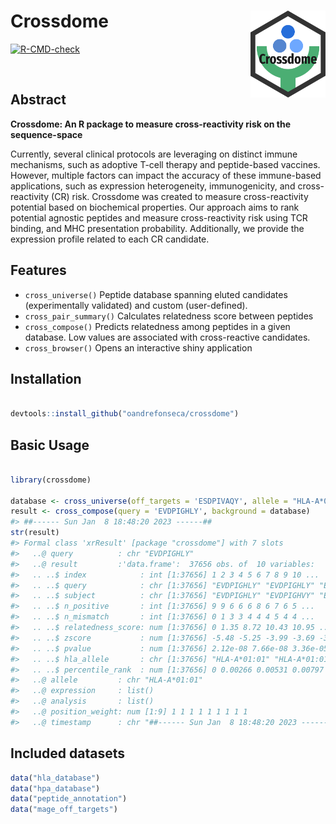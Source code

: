 
<!-- README.md is generated from README.Rmd. Please edit that file -->

# Crossdome <a href=''><img src="man/figures/logo.png" align="right" height="139"/></a>

<!-- badges: start -->

[![R-CMD-check](https://github.com/oandrefonseca/crossdome/workflows/R-CMD-check/badge.svg)](https://github.com/oandrefonseca/crossdome/actions)

<!-- badges: end -->

<br>

## Abstract

**Crossdome: An R package to measure cross-reactivity risk on the
sequence-space**

Currently, several clinical protocols are leveraging on distinct immune
mechanisms, such as adoptive T-cell therapy and peptide-based vaccines.
However, multiple factors can impact the accuracy of these immune-based
applications, such as expression heterogeneity, immunogenicity, and
cross-reactivity (CR) risk. Crossdome was created to measure
cross-reactivity potential based on biochemical properties. Our approach
aims to rank potential agnostic peptides and measure cross-reactivity
risk using TCR binding, and MHC presentation probability. Additionally,
we provide the expression profile related to each CR candidate.

## Features

- `cross_universe()` Peptide database spanning eluted candidates
  (experimentally validated) and custom (user-defined).
- `cross_pair_summary()` Calculates relatedness score between peptides
- `cross_compose()` Predicts relatedness among peptides in a given
  database. Low values are associated with cross-reactive candidates.
- `cross_browser()` Opens an interactive shiny application

## Installation

``` r

devtools::install_github("oandrefonseca/crossdome")
```

## Basic Usage

``` r

library(crossdome)

database <- cross_universe(off_targets = 'ESDPIVAQY', allele = "HLA-A*01:01")
result <- cross_compose(query = 'EVDPIGHLY', background = database)
#> ##------ Sun Jan  8 18:48:20 2023 ------##
str(result)
#> Formal class 'xrResult' [package "crossdome"] with 7 slots
#>   ..@ query          : chr "EVDPIGHLY"
#>   ..@ result         :'data.frame':  37656 obs. of  10 variables:
#>   .. ..$ index            : int [1:37656] 1 2 3 4 5 6 7 8 9 10 ...
#>   .. ..$ query            : chr [1:37656] "EVDPIGHLY" "EVDPIGHLY" "EVDPIGHLY" "EVDPIGHLY" ...
#>   .. ..$ subject          : chr [1:37656] "EVDPIGHLY" "EVDPIGHVY" "EADPTGHSY" "EVDPTSHSY" ...
#>   .. ..$ n_positive       : int [1:37656] 9 9 6 6 6 8 6 7 6 5 ...
#>   .. ..$ n_mismatch       : int [1:37656] 0 1 3 3 4 4 4 5 4 4 ...
#>   .. ..$ relatedness_score: num [1:37656] 0 1.35 8.72 10.43 10.95 ...
#>   .. ..$ zscore           : num [1:37656] -5.48 -5.25 -3.99 -3.69 -3.6 ...
#>   .. ..$ pvalue           : num [1:37656] 2.12e-08 7.66e-08 3.36e-05 1.11e-04 1.57e-04 ...
#>   .. ..$ hla_allele       : chr [1:37656] "HLA-A*01:01" "HLA-A*01:01" "HLA-A*01:01" "HLA-A*01:01" ...
#>   .. ..$ percentile_rank  : num [1:37656] 0 0.00266 0.00531 0.00797 0.01062 ...
#>   ..@ allele         : chr "HLA-A*01:01"
#>   ..@ expression     : list()
#>   ..@ analysis       : list()
#>   ..@ position_weight: num [1:9] 1 1 1 1 1 1 1 1 1
#>   ..@ timestamp      : chr "##------ Sun Jan  8 18:48:20 2023 ------##"
```

## Included datasets

``` r
data("hla_database")
data("hpa_database")
data("peptide_annotation")
data("mage_off_targets")
```
